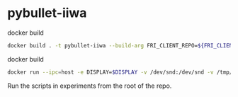# pybullet-iiwa

docker build

```bash
docker build . -t pybullet-iiwa --build-arg FRI_CLIENT_REPO=${FRI_CLIENT_REPO} --build-arg REPO_TOKEN=${REPO_TOKEN}
```

docker build

```bash
docker run --ipc=host -e DISPLAY=$DISPLAY -v /dev/snd:/dev/snd -v /tmp/.X11-unix:/tmp/X11-unix --cap-add=SYS_PTRACE --security-opt seccomp=unconfined --network host --name pybullet-iiwa -v "${PWD}:/workspace" -e "TERM=xterm-256color" -v $XAUTHORITY:/tmp/.XAuthority -e XAUTHORITY=/tmp/.XAuthority --gpus all -t -d  pybullet-iiwa
```

Run the scripts in experiments from the root of the repo.
